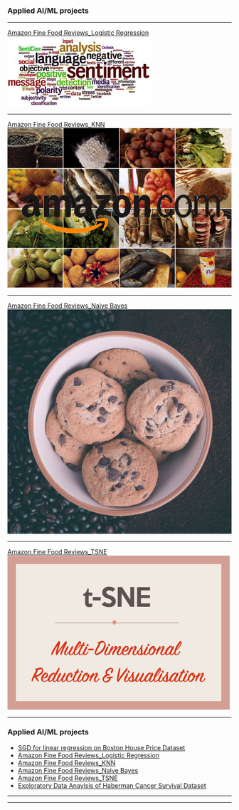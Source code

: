 ### Applied AI/ML projects 

---
[Amazon Fine Food Reviews_Logistic Regression](https://github.com/saidaml/My_AAIC_projects/blob/master/Amazon%20Fine%20Food%20Reviews%20Analysis_Logistic%20Regression.ipynb)
<img src="images/amaz4.jpeg?raw=true"/>


---

[Amazon Fine Food Reviews_KNN](https://github.com/saidaml/My_AAIC_projects/blob/master/Amazon-Reviews-on-KNN_100K.pdf)
<img src="images/amaz.png?raw=true"/>

---
[Amazon Fine Food Reviews_Naive Bayes](https://github.com/saidaml/My_AAIC_projects/blob/master/Amazon-Reviews-on-NB.ipynb)
<img src="images/amaz2.jpg?raw=true"/>

---
[Amazon Fine Food Reviews_TSNE](https://github.com/saidaml/My_AAIC_projects/blob/master/Amazon_Review_TSNE.ipynb)
<img src="images/tsne.png?raw=true"/>

---

### Applied AI/ML projects  
- [SGD for linear regression on Boston House Price Dataset](https://github.com/saidaml/My_AAIC_projects/blob/master/06%20Implement%20SGD.ipynb)
- [Amazon Fine Food Reviews_Logistic Regression](https://github.com/saidaml/My_AAIC_projects/blob/master/Amazon%20Fine%20Food%20Reviews%20Analysis_Logistic%20Regression.ipynb)
- [Amazon Fine Food Reviews_KNN](https://github.com/saidaml/My_AAIC_projects/blob/master/Amazon-Reviews-on-KNN_100K.pdf)
- [Amazon Fine Food Reviews_Naive Bayes](https://github.com/saidaml/My_AAIC_projects/blob/master/Amazon-Reviews-on-NB.ipynb)
- [Amazon Fine Food Reviews_TSNE](https://github.com/saidaml/My_AAIC_projects/blob/master/Amazon_Review_TSNE.ipynb)
- [Exploratory Data Anaylsis of Haberman Cancer Survival Dataset](https://github.com/saidaml/My_AAIC_projects/blob/master/Exercise_habermanfinal.ipynb)

 

---



---
<p style="font-size:12px"> 
